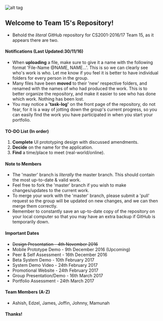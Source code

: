 ![alt tag](https://github.com/BrunelCS/cs2001-coursework-2016-17-Team-15/blob/master/Application-Design/Graphics/Repository%20Readme%20Image%20%40EDZEL.png)

## Welcome to Team 15's Repository!
* Behold the _literal_ GitHub repository for CS2001-2016/17 Team 15, as it appears there are two.

#### Notifications (Last Updated:30/11/16)
- When **uploading** a file, make sure to give it a name with the following format 'File-Name @NAME, NAME...'. This is so we can clearly see who's work is who. Let me know if you feel it is better to have individual folders for every person in the group.
- Many files have been **moved** to their 'new' respective folders, and renamed with the names of who had produced the work. This is to better organize the repository, and make it easier to see who has done which work. Nothing has been lost.
- You may notice a **'task-log'** on the front page of the repository, do not fear, for it is a way of jotting down the group's current progress, so you can easily find the work you have participated in when you start your portfolio.

#### TO-DO List (In order)
1. **Complete** UI prototyping design with discussed amendments.
2. **Decide** on the name for the application.
3. **Find** a time/place to meet (real-world/online).

#### Note to Members
- The 'master' branch is _literally_ the master branch. This should contain the most up-to-date & valid work.
- Feel free to fork the 'master' branch if you wish to make changes/updates to the current work.
- To merge your work with the 'master' branch, please submit a 'pull' request so the group will be updated on new changes, and we can then merge them correctly.
- Remember to constantly save an up-to-date copy of the repository on your local computer so that you may have an extra backup if GitHub is temporarily down.

#### Important Dates
- ~~Design Presentation - 4th November 2016~~
- Mobile Prototype Demo - 9th December 2016  (Upcoming)
- Peer & Self Assessment - 16th December 2016
- Beta System Demo - 10th February 2017
- System Demo Video - 24th February 2017
- Promotional Website - 24th February 2017
- Group Presentation/Demo - 16th March 2017
- Portfolio Assessment - 24th March 2017

#### Team Members (A-Z)
* Ashish, Edzel, James, Joffin, Johnny, Mamunah

#### Thanks!

